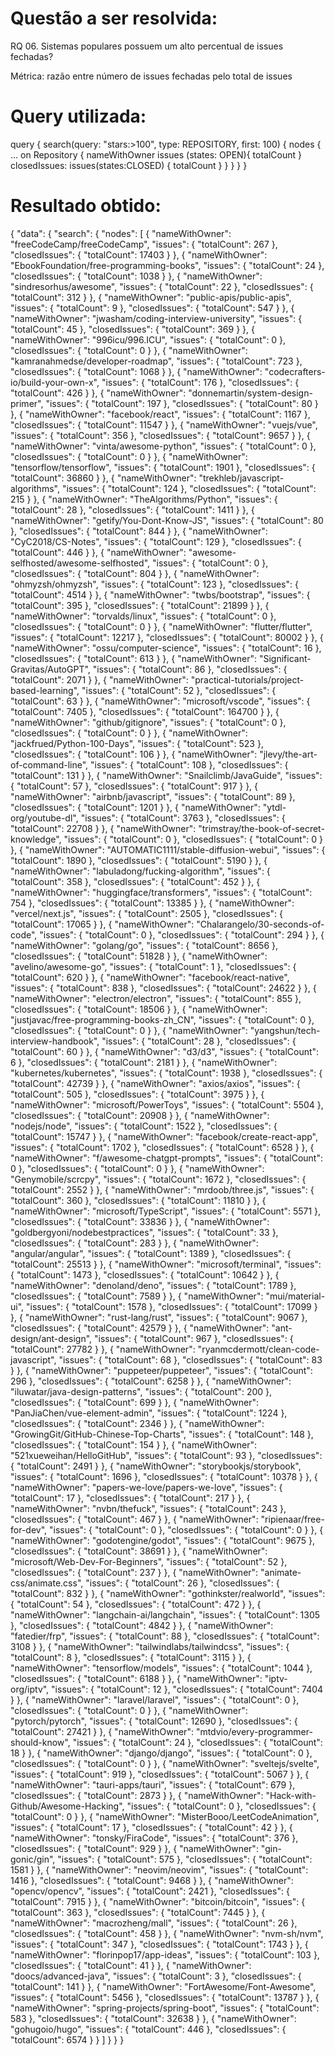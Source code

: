 # Questão a ser resolvida:
RQ 06. Sistemas populares possuem um alto percentual de issues fechadas?

Métrica: razão entre número de issues fechadas pelo total de issues


# Query utilizada:
query {
  search(query: "stars:>100", type: REPOSITORY, first: 100) {
    nodes {
      ... on Repository {
        nameWithOwner
				issues (states: OPEN){
          totalCount
        }
        closedIssues: issues(states:CLOSED) {
          totalCount
        }
      }
    }
  }
}


# Resultado obtido:
{
  "data": {
    "search": {
      "nodes": [
        {
          "nameWithOwner": "freeCodeCamp/freeCodeCamp",
          "issues": {
            "totalCount": 267
          },
          "closedIssues": {
            "totalCount": 17403
          }
        },
        {
          "nameWithOwner": "EbookFoundation/free-programming-books",
          "issues": {
            "totalCount": 24
          },
          "closedIssues": {
            "totalCount": 1038
          }
        },
        {
          "nameWithOwner": "sindresorhus/awesome",
          "issues": {
            "totalCount": 22
          },
          "closedIssues": {
            "totalCount": 312
          }
        },
        {
          "nameWithOwner": "public-apis/public-apis",
          "issues": {
            "totalCount": 9
          },
          "closedIssues": {
            "totalCount": 547
          }
        },
        {
          "nameWithOwner": "jwasham/coding-interview-university",
          "issues": {
            "totalCount": 45
          },
          "closedIssues": {
            "totalCount": 369
          }
        },
        {
          "nameWithOwner": "996icu/996.ICU",
          "issues": {
            "totalCount": 0
          },
          "closedIssues": {
            "totalCount": 0
          }
        },
        {
          "nameWithOwner": "kamranahmedse/developer-roadmap",
          "issues": {
            "totalCount": 723
          },
          "closedIssues": {
            "totalCount": 1068
          }
        },
        {
          "nameWithOwner": "codecrafters-io/build-your-own-x",
          "issues": {
            "totalCount": 176
          },
          "closedIssues": {
            "totalCount": 426
          }
        },
        {
          "nameWithOwner": "donnemartin/system-design-primer",
          "issues": {
            "totalCount": 197
          },
          "closedIssues": {
            "totalCount": 80
          }
        },
        {
          "nameWithOwner": "facebook/react",
          "issues": {
            "totalCount": 1167
          },
          "closedIssues": {
            "totalCount": 11547
          }
        },
        {
          "nameWithOwner": "vuejs/vue",
          "issues": {
            "totalCount": 356
          },
          "closedIssues": {
            "totalCount": 9657
          }
        },
        {
          "nameWithOwner": "vinta/awesome-python",
          "issues": {
            "totalCount": 0
          },
          "closedIssues": {
            "totalCount": 0
          }
        },
        {
          "nameWithOwner": "tensorflow/tensorflow",
          "issues": {
            "totalCount": 1901
          },
          "closedIssues": {
            "totalCount": 36860
          }
        },
        {
          "nameWithOwner": "trekhleb/javascript-algorithms",
          "issues": {
            "totalCount": 124
          },
          "closedIssues": {
            "totalCount": 215
          }
        },
        {
          "nameWithOwner": "TheAlgorithms/Python",
          "issues": {
            "totalCount": 28
          },
          "closedIssues": {
            "totalCount": 1411
          }
        },
        {
          "nameWithOwner": "getify/You-Dont-Know-JS",
          "issues": {
            "totalCount": 80
          },
          "closedIssues": {
            "totalCount": 844
          }
        },
        {
          "nameWithOwner": "CyC2018/CS-Notes",
          "issues": {
            "totalCount": 129
          },
          "closedIssues": {
            "totalCount": 446
          }
        },
        {
          "nameWithOwner": "awesome-selfhosted/awesome-selfhosted",
          "issues": {
            "totalCount": 0
          },
          "closedIssues": {
            "totalCount": 804
          }
        },
        {
          "nameWithOwner": "ohmyzsh/ohmyzsh",
          "issues": {
            "totalCount": 123
          },
          "closedIssues": {
            "totalCount": 4514
          }
        },
        {
          "nameWithOwner": "twbs/bootstrap",
          "issues": {
            "totalCount": 395
          },
          "closedIssues": {
            "totalCount": 21899
          }
        },
        {
          "nameWithOwner": "torvalds/linux",
          "issues": {
            "totalCount": 0
          },
          "closedIssues": {
            "totalCount": 0
          }
        },
        {
          "nameWithOwner": "flutter/flutter",
          "issues": {
            "totalCount": 12217
          },
          "closedIssues": {
            "totalCount": 80002
          }
        },
        {
          "nameWithOwner": "ossu/computer-science",
          "issues": {
            "totalCount": 16
          },
          "closedIssues": {
            "totalCount": 613
          }
        },
        {
          "nameWithOwner": "Significant-Gravitas/AutoGPT",
          "issues": {
            "totalCount": 86
          },
          "closedIssues": {
            "totalCount": 2071
          }
        },
        {
          "nameWithOwner": "practical-tutorials/project-based-learning",
          "issues": {
            "totalCount": 52
          },
          "closedIssues": {
            "totalCount": 63
          }
        },
        {
          "nameWithOwner": "microsoft/vscode",
          "issues": {
            "totalCount": 7405
          },
          "closedIssues": {
            "totalCount": 164700
          }
        },
        {
          "nameWithOwner": "github/gitignore",
          "issues": {
            "totalCount": 0
          },
          "closedIssues": {
            "totalCount": 0
          }
        },
        {
          "nameWithOwner": "jackfrued/Python-100-Days",
          "issues": {
            "totalCount": 523
          },
          "closedIssues": {
            "totalCount": 106
          }
        },
        {
          "nameWithOwner": "jlevy/the-art-of-command-line",
          "issues": {
            "totalCount": 108
          },
          "closedIssues": {
            "totalCount": 131
          }
        },
        {
          "nameWithOwner": "Snailclimb/JavaGuide",
          "issues": {
            "totalCount": 57
          },
          "closedIssues": {
            "totalCount": 917
          }
        },
        {
          "nameWithOwner": "airbnb/javascript",
          "issues": {
            "totalCount": 89
          },
          "closedIssues": {
            "totalCount": 1201
          }
        },
        {
          "nameWithOwner": "ytdl-org/youtube-dl",
          "issues": {
            "totalCount": 3763
          },
          "closedIssues": {
            "totalCount": 22708
          }
        },
        {
          "nameWithOwner": "trimstray/the-book-of-secret-knowledge",
          "issues": {
            "totalCount": 0
          },
          "closedIssues": {
            "totalCount": 0
          }
        },
        {
          "nameWithOwner": "AUTOMATIC1111/stable-diffusion-webui",
          "issues": {
            "totalCount": 1890
          },
          "closedIssues": {
            "totalCount": 5190
          }
        },
        {
          "nameWithOwner": "labuladong/fucking-algorithm",
          "issues": {
            "totalCount": 358
          },
          "closedIssues": {
            "totalCount": 452
          }
        },
        {
          "nameWithOwner": "huggingface/transformers",
          "issues": {
            "totalCount": 754
          },
          "closedIssues": {
            "totalCount": 13385
          }
        },
        {
          "nameWithOwner": "vercel/next.js",
          "issues": {
            "totalCount": 2505
          },
          "closedIssues": {
            "totalCount": 17065
          }
        },
        {
          "nameWithOwner": "Chalarangelo/30-seconds-of-code",
          "issues": {
            "totalCount": 0
          },
          "closedIssues": {
            "totalCount": 294
          }
        },
        {
          "nameWithOwner": "golang/go",
          "issues": {
            "totalCount": 8656
          },
          "closedIssues": {
            "totalCount": 51828
          }
        },
        {
          "nameWithOwner": "avelino/awesome-go",
          "issues": {
            "totalCount": 1
          },
          "closedIssues": {
            "totalCount": 620
          }
        },
        {
          "nameWithOwner": "facebook/react-native",
          "issues": {
            "totalCount": 838
          },
          "closedIssues": {
            "totalCount": 24622
          }
        },
        {
          "nameWithOwner": "electron/electron",
          "issues": {
            "totalCount": 855
          },
          "closedIssues": {
            "totalCount": 18506
          }
        },
        {
          "nameWithOwner": "justjavac/free-programming-books-zh_CN",
          "issues": {
            "totalCount": 0
          },
          "closedIssues": {
            "totalCount": 0
          }
        },
        {
          "nameWithOwner": "yangshun/tech-interview-handbook",
          "issues": {
            "totalCount": 28
          },
          "closedIssues": {
            "totalCount": 60
          }
        },
        {
          "nameWithOwner": "d3/d3",
          "issues": {
            "totalCount": 6
          },
          "closedIssues": {
            "totalCount": 2181
          }
        },
        {
          "nameWithOwner": "kubernetes/kubernetes",
          "issues": {
            "totalCount": 1938
          },
          "closedIssues": {
            "totalCount": 42739
          }
        },
        {
          "nameWithOwner": "axios/axios",
          "issues": {
            "totalCount": 505
          },
          "closedIssues": {
            "totalCount": 3975
          }
        },
        {
          "nameWithOwner": "microsoft/PowerToys",
          "issues": {
            "totalCount": 5504
          },
          "closedIssues": {
            "totalCount": 20908
          }
        },
        {
          "nameWithOwner": "nodejs/node",
          "issues": {
            "totalCount": 1522
          },
          "closedIssues": {
            "totalCount": 15747
          }
        },
        {
          "nameWithOwner": "facebook/create-react-app",
          "issues": {
            "totalCount": 1702
          },
          "closedIssues": {
            "totalCount": 6528
          }
        },
        {
          "nameWithOwner": "f/awesome-chatgpt-prompts",
          "issues": {
            "totalCount": 0
          },
          "closedIssues": {
            "totalCount": 0
          }
        },
        {
          "nameWithOwner": "Genymobile/scrcpy",
          "issues": {
            "totalCount": 1672
          },
          "closedIssues": {
            "totalCount": 2552
          }
        },
        {
          "nameWithOwner": "mrdoob/three.js",
          "issues": {
            "totalCount": 360
          },
          "closedIssues": {
            "totalCount": 11810
          }
        },
        {
          "nameWithOwner": "microsoft/TypeScript",
          "issues": {
            "totalCount": 5571
          },
          "closedIssues": {
            "totalCount": 33836
          }
        },
        {
          "nameWithOwner": "goldbergyoni/nodebestpractices",
          "issues": {
            "totalCount": 33
          },
          "closedIssues": {
            "totalCount": 283
          }
        },
        {
          "nameWithOwner": "angular/angular",
          "issues": {
            "totalCount": 1389
          },
          "closedIssues": {
            "totalCount": 25513
          }
        },
        {
          "nameWithOwner": "microsoft/terminal",
          "issues": {
            "totalCount": 1473
          },
          "closedIssues": {
            "totalCount": 10642
          }
        },
        {
          "nameWithOwner": "denoland/deno",
          "issues": {
            "totalCount": 1789
          },
          "closedIssues": {
            "totalCount": 7589
          }
        },
        {
          "nameWithOwner": "mui/material-ui",
          "issues": {
            "totalCount": 1578
          },
          "closedIssues": {
            "totalCount": 17099
          }
        },
        {
          "nameWithOwner": "rust-lang/rust",
          "issues": {
            "totalCount": 9067
          },
          "closedIssues": {
            "totalCount": 42579
          }
        },
        {
          "nameWithOwner": "ant-design/ant-design",
          "issues": {
            "totalCount": 967
          },
          "closedIssues": {
            "totalCount": 27782
          }
        },
        {
          "nameWithOwner": "ryanmcdermott/clean-code-javascript",
          "issues": {
            "totalCount": 68
          },
          "closedIssues": {
            "totalCount": 83
          }
        },
        {
          "nameWithOwner": "puppeteer/puppeteer",
          "issues": {
            "totalCount": 296
          },
          "closedIssues": {
            "totalCount": 6258
          }
        },
        {
          "nameWithOwner": "iluwatar/java-design-patterns",
          "issues": {
            "totalCount": 200
          },
          "closedIssues": {
            "totalCount": 699
          }
        },
        {
          "nameWithOwner": "PanJiaChen/vue-element-admin",
          "issues": {
            "totalCount": 1224
          },
          "closedIssues": {
            "totalCount": 2346
          }
        },
        {
          "nameWithOwner": "GrowingGit/GitHub-Chinese-Top-Charts",
          "issues": {
            "totalCount": 148
          },
          "closedIssues": {
            "totalCount": 154
          }
        },
        {
          "nameWithOwner": "521xueweihan/HelloGitHub",
          "issues": {
            "totalCount": 93
          },
          "closedIssues": {
            "totalCount": 2491
          }
        },
        {
          "nameWithOwner": "storybookjs/storybook",
          "issues": {
            "totalCount": 1696
          },
          "closedIssues": {
            "totalCount": 10378
          }
        },
        {
          "nameWithOwner": "papers-we-love/papers-we-love",
          "issues": {
            "totalCount": 17
          },
          "closedIssues": {
            "totalCount": 217
          }
        },
        {
          "nameWithOwner": "nvbn/thefuck",
          "issues": {
            "totalCount": 243
          },
          "closedIssues": {
            "totalCount": 467
          }
        },
        {
          "nameWithOwner": "ripienaar/free-for-dev",
          "issues": {
            "totalCount": 0
          },
          "closedIssues": {
            "totalCount": 0
          }
        },
        {
          "nameWithOwner": "godotengine/godot",
          "issues": {
            "totalCount": 9675
          },
          "closedIssues": {
            "totalCount": 38691
          }
        },
        {
          "nameWithOwner": "microsoft/Web-Dev-For-Beginners",
          "issues": {
            "totalCount": 52
          },
          "closedIssues": {
            "totalCount": 237
          }
        },
        {
          "nameWithOwner": "animate-css/animate.css",
          "issues": {
            "totalCount": 26
          },
          "closedIssues": {
            "totalCount": 832
          }
        },
        {
          "nameWithOwner": "gothinkster/realworld",
          "issues": {
            "totalCount": 54
          },
          "closedIssues": {
            "totalCount": 472
          }
        },
        {
          "nameWithOwner": "langchain-ai/langchain",
          "issues": {
            "totalCount": 1305
          },
          "closedIssues": {
            "totalCount": 4842
          }
        },
        {
          "nameWithOwner": "fatedier/frp",
          "issues": {
            "totalCount": 88
          },
          "closedIssues": {
            "totalCount": 3108
          }
        },
        {
          "nameWithOwner": "tailwindlabs/tailwindcss",
          "issues": {
            "totalCount": 8
          },
          "closedIssues": {
            "totalCount": 3115
          }
        },
        {
          "nameWithOwner": "tensorflow/models",
          "issues": {
            "totalCount": 1044
          },
          "closedIssues": {
            "totalCount": 6188
          }
        },
        {
          "nameWithOwner": "iptv-org/iptv",
          "issues": {
            "totalCount": 12
          },
          "closedIssues": {
            "totalCount": 7404
          }
        },
        {
          "nameWithOwner": "laravel/laravel",
          "issues": {
            "totalCount": 0
          },
          "closedIssues": {
            "totalCount": 0
          }
        },
        {
          "nameWithOwner": "pytorch/pytorch",
          "issues": {
            "totalCount": 12690
          },
          "closedIssues": {
            "totalCount": 27421
          }
        },
        {
          "nameWithOwner": "mtdvio/every-programmer-should-know",
          "issues": {
            "totalCount": 24
          },
          "closedIssues": {
            "totalCount": 18
          }
        },
        {
          "nameWithOwner": "django/django",
          "issues": {
            "totalCount": 0
          },
          "closedIssues": {
            "totalCount": 0
          }
        },
        {
          "nameWithOwner": "sveltejs/svelte",
          "issues": {
            "totalCount": 919
          },
          "closedIssues": {
            "totalCount": 5067
          }
        },
        {
          "nameWithOwner": "tauri-apps/tauri",
          "issues": {
            "totalCount": 679
          },
          "closedIssues": {
            "totalCount": 2873
          }
        },
        {
          "nameWithOwner": "Hack-with-Github/Awesome-Hacking",
          "issues": {
            "totalCount": 0
          },
          "closedIssues": {
            "totalCount": 0
          }
        },
        {
          "nameWithOwner": "MisterBooo/LeetCodeAnimation",
          "issues": {
            "totalCount": 17
          },
          "closedIssues": {
            "totalCount": 42
          }
        },
        {
          "nameWithOwner": "tonsky/FiraCode",
          "issues": {
            "totalCount": 376
          },
          "closedIssues": {
            "totalCount": 929
          }
        },
        {
          "nameWithOwner": "gin-gonic/gin",
          "issues": {
            "totalCount": 575
          },
          "closedIssues": {
            "totalCount": 1581
          }
        },
        {
          "nameWithOwner": "neovim/neovim",
          "issues": {
            "totalCount": 1416
          },
          "closedIssues": {
            "totalCount": 9468
          }
        },
        {
          "nameWithOwner": "opencv/opencv",
          "issues": {
            "totalCount": 2421
          },
          "closedIssues": {
            "totalCount": 7915
          }
        },
        {
          "nameWithOwner": "bitcoin/bitcoin",
          "issues": {
            "totalCount": 363
          },
          "closedIssues": {
            "totalCount": 7445
          }
        },
        {
          "nameWithOwner": "macrozheng/mall",
          "issues": {
            "totalCount": 26
          },
          "closedIssues": {
            "totalCount": 458
          }
        },
        {
          "nameWithOwner": "nvm-sh/nvm",
          "issues": {
            "totalCount": 347
          },
          "closedIssues": {
            "totalCount": 1743
          }
        },
        {
          "nameWithOwner": "florinpop17/app-ideas",
          "issues": {
            "totalCount": 103
          },
          "closedIssues": {
            "totalCount": 41
          }
        },
        {
          "nameWithOwner": "doocs/advanced-java",
          "issues": {
            "totalCount": 3
          },
          "closedIssues": {
            "totalCount": 141
          }
        },
        {
          "nameWithOwner": "FortAwesome/Font-Awesome",
          "issues": {
            "totalCount": 5456
          },
          "closedIssues": {
            "totalCount": 13787
          }
        },
        {
          "nameWithOwner": "spring-projects/spring-boot",
          "issues": {
            "totalCount": 583
          },
          "closedIssues": {
            "totalCount": 32638
          }
        },
        {
          "nameWithOwner": "gohugoio/hugo",
          "issues": {
            "totalCount": 446
          },
          "closedIssues": {
            "totalCount": 6574
          }
        }
      ]
    }
  }
}